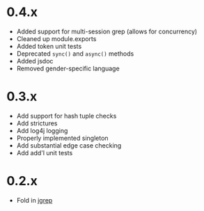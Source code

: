 0.4.x
====

* Added support for multi-session grep (allows for concurrency)
* Cleaned up module.exports
* Added token unit tests
* Deprecated `sync()` and `async()` methods
* Added jsdoc
* Removed gender-specific language

0.3.x
====

* Add support for hash tuple checks
* Add strictures
* Add log4j logging
* Properly implemented singleton
* Add substantial edge case checking
* Add add&apos;l unit tests

0.2.x
====

* Fold in [jgrep](https://github.com/janearc/jagrep)

